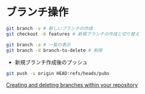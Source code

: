 # ブランチ操作

```sh
git branch -v # 新しいブランチの作成
git checkout -b features # 新規ブランチの作成と切り替え

git branch -a # 一覧の表示
git branch -d branch-to-delete # 削除
```
- 新規ブランチ作成後のプッシュ

```sh
git push -u origin HEAD:refs/heads/pubs
```

[Creating and deleting branches within your repository](https://docs.github.com/en/github/collaborating-with-issues-and-pull-requests/creating-and-deleting-branches-within-your-repository)

